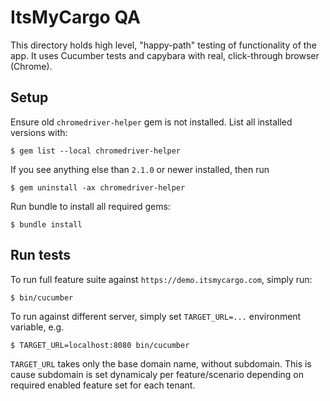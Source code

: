 # ItsMyCargo QA

This directory holds high level, "happy-path" testing of functionality of the app.
It uses Cucumber tests and capybara with real, click-through browser (Chrome).

## Setup

Ensure old `chromedriver-helper` gem is not installed. List all installed versions with:

    $ gem list --local chromedriver-helper

If you see anything else than `2.1.0` or newer installed, then run

    $ gem uninstall -ax chromedriver-helper

Run bundle to install all required gems:

    $ bundle install

## Run tests

To run full feature suite against `https://demo.itsmycargo.com`, simply run:

    $ bin/cucumber

To run against different server, simply set `TARGET_URL=...` environment variable, e.g.

    $ TARGET_URL=localhost:8080 bin/cucumber

`TARGET_URL` takes only the base domain name, without subdomain. This is cause subdomain is set dynamicaly per
feature/scenario depending on required enabled feature set for each tenant.
